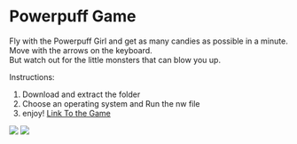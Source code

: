 # Powerpuff Game

Fly with the Powerpuff Girl and get as many candies as possible in a minute.<br>
Move with the arrows on the keyboard.<br>
But watch out for the little monsters that can blow you up.

Instructions:
1. Download and extract the folder
2. Choose an operating system and Run the nw file
3. enjoy!
[Link To the Game](https://drive.google.com/file/d/1qiWWFXn87PFx5dOfmyi15fEIq60UPIhX/view?usp=share_link)

<img src="https://raw.githubusercontent.com/Rosiee7/PowerpuffGame/main/Home.jpg"/>
<img src="https://github.com/Rosiee7/PowerpuffGame/blob/main/Game.png"/>
